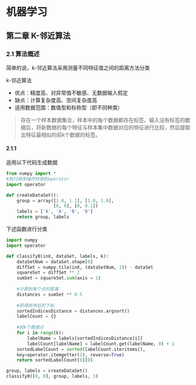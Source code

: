 # 机器学习
## 第二章 K-邻近算法
### 2.1 算法概述
简单的说，k-邻近算法采用测量不同特征值之间的距离方法分类 

k-邻近算法
* 优点：精度高、对异常值不敏感、无数据输入假定
* 缺点：计算复杂度高、空间复杂度高
* 适用数据范围：数值型和标称型（即不同种类）

> 存在一个样本数据集合，样本中的每个数据都存在标签。输入没有标签的数据后，将新数据的每个特征与样本集中数据对应的特征进行比较，然后提取出特征最相似的前k个数据的标签。

#### 2.1.1 
适用以下代码生成数据
```python
from numpy import *
#执行排序操作时用到operator
import operator

def createDataSet():
    group = array([1.0, 1.1], [1.0, 1.0], 
                  [0, 0], [0, 0.1])
    labels = ['A', 'A', 'B', 'B']
    return group, labels
```
下述函数进行分类
```python
import numpy
import operator

def classify0(inX, dataSet, labels, k):
    dataSetNum = dataSet.shape[0]
    diffSet = numpy.tile(inX, (dataSetNum, 1)) - dataSet
    squareSet = diffSet ** 2
    sumSet = squareSet.sum(axis = 1)
    
    #计算到每个点的距离
    distances = sumSet ** 0.5 
    
    #获得排序后的下标
    sortedIndicesDistance = distances.argsort() 
    labelCount = {}
    
    #前k个数据点
    for i in range(k): 
        labelName = labels[sortedIndicesDistance[i]]
        labelCount[labelName] = labelCount.get(labelName, 0) + 1
    sortedLabelCount = sorted(labelCount.iteritems(), 
    key=operator.itemgetter(1), reverse=True)
    return sortedLabelCount[0][0]
```

``` python
group, labels = createDataSet()
classify0([0, 0], group, labels, 3)
```